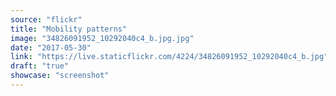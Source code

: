 ```yaml
---
source: "flickr"
title: "Mobility patterns"
image: "34826091952_10292040c4_b.jpg.jpg"
date: "2017-05-30"
link: "https://live.staticflickr.com/4224/34826091952_10292040c4_b.jpg"
draft: "true"
showcase: "screenshot"
---
```

